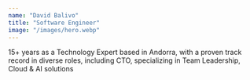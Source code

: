 ```yaml
---
name: "David Balivo"
title: "Software Engineer"
image: "/images/hero.webp"
---
```

<p>
  <span class="text-primary">15+ years</span> as a <span class="text-primary">Technology Expert</span> based in Andorra, with a proven track record in diverse roles, including <span class="text-primary">CTO</span>, specializing in <span class="text-primary">Team Leadership</span>, <span class="text-primary">Cloud</span> & <span class="text-primary">AI</span> solutions
<p>